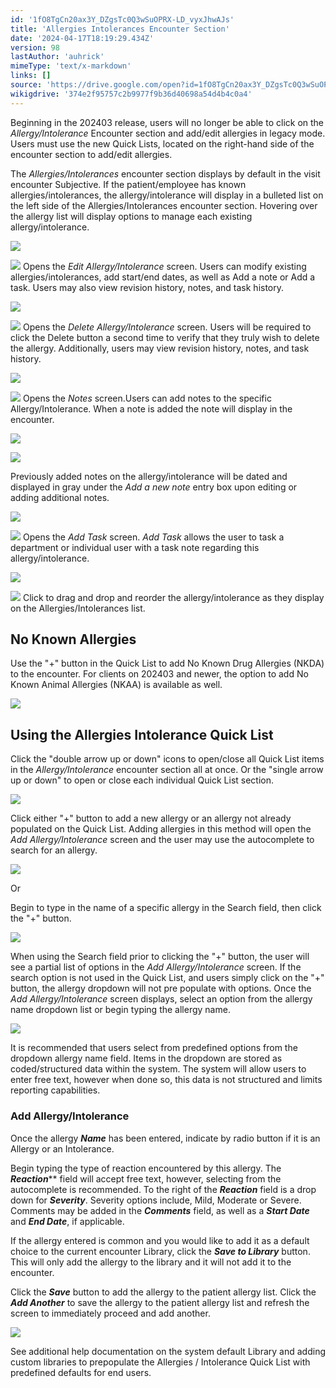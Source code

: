 ```yaml
---
id: '1fO8TgCn20ax3Y_DZgsTc0Q3wSuOPRX-LD_vyxJhwAJs'
title: 'Allergies Intolerances Encounter Section'
date: '2024-04-17T18:19:29.434Z'
version: 98
lastAuthor: 'auhrick'
mimeType: 'text/x-markdown'
links: []
source: 'https://drive.google.com/open?id=1fO8TgCn20ax3Y_DZgsTc0Q3wSuOPRX-LD_vyxJhwAJs'
wikigdrive: '374e2f95757c2b9977f9b36d40698a54d4b4c0a4'
---
```

Beginning in the 202403 release, users will no longer be able to click on the *Allergy/Intolerance* Encounter section and add/edit allergies in legacy mode. Users must use the new Quick Lists, located on the right-hand side of the encounter section to add/edit allergies.

The *Allergies/Intolerances* encounter section displays by default in the visit encounter Subjective. If the patient/employee has known allergies/intolerances, the allergy/intolerance will display in a bulleted list on the left side of the Allergies/Intolerances encounter section. Hovering over the allergy list will display options to manage each existing allergy/intolerance.

![](../allergies-intolerances-encounter-section.assets/17e10896705c37524d6d22fe714da95d.png)

![](../allergies-intolerances-encounter-section.assets/1f5526a0699824cec1437d9277aecb72.png)
  Opens the *Edit Allergy/Intolerance* screen. Users can modify existing allergies/intolerances, add start/end dates, as well as Add a note or Add a task. Users may also view revision history, notes, and task history.

![](../allergies-intolerances-encounter-section.assets/0e7edb8270cfc8a0a5bc0f5131d17a4f.png)

![](../allergies-intolerances-encounter-section.assets/81be7fb05b33662fef9166b9af63cb3d.png)
 Opens the *Delete Allergy/Intolerance* screen. Users will be required to click the Delete button a second time to verify that they truly wish to delete the allergy. Additionally, users may view revision history, notes, and task history.

![](../allergies-intolerances-encounter-section.assets/b763ca48ac827520c9fe0282e853a8df.png)

![](../allergies-intolerances-encounter-section.assets/af31bccb4a420382b71295d5f3a052f2.png)
   Opens the *Notes* screen.Users can add notes to the specific Allergy/Intolerance. When a note is added the note will display in the encounter.

![](../allergies-intolerances-encounter-section.assets/d2f527585113b3eb4d3e9e59e0b14e3b.png)

![](../allergies-intolerances-encounter-section.assets/3683d3acb93ac846364c45d3455aa005.png)

Previously added notes on the allergy/intolerance will be dated and displayed in gray under the *Add a new note* entry box upon editing or adding additional notes.

![](../allergies-intolerances-encounter-section.assets/ef7fa74b40b6b9f4a17a6ea627ce9594.png)

![](../allergies-intolerances-encounter-section.assets/782d8f964ad0afc9fd098fc353d36096.png)
  Opens the *Add Task* screen. *Add Task* allows the user to task a department or individual user with a task note regarding this allergy/intolerance.

![](../allergies-intolerances-encounter-section.assets/d7117bbc0708894acb083b0969ed9838.png)

![](../allergies-intolerances-encounter-section.assets/ef96d008cdb993e4655145ba38cc4ce6.png)
   Click to drag and drop and reorder the allergy/intolerance as they display on the Allergies/Intolerances list.

## No Known Allergies

Use the "+" button in the Quick List to add No Known Drug Allergies (NKDA) to the encounter. For clients on 202403 and newer, the option to add No Known Animal Allergies (NKAA) is available as well.

![](../allergies-intolerances-encounter-section.assets/4e5a0e7727d2db34d6edef53141b4677.png)

## Using the Allergies Intolerance Quick List

Click the "double arrow up or down" icons to open/close all Quick List items in the *Allergy/Intolerance* encounter section all at once. Or the "single arrow up or down" to open or close each individual Quick List section.

![](../allergies-intolerances-encounter-section.assets/ba48f214d11eb0f17209d87da03c62cd.png)

Click either "+" button to add a new allergy or an allergy not already populated on the Quick List. Adding allergies in this method will open the *Add Allergy/Intolerance* screen and the user may use the autocomplete to search for an allergy.

![](../allergies-intolerances-encounter-section.assets/8a25cca747dfebe76aa09e1bf61220e2.png)

Or

Begin to type in the name of a specific allergy in the Search field, then click the "+" button.

![](../allergies-intolerances-encounter-section.assets/11c7bf0b1e54bc7b02c61a866bfc59fe.png)

When using the Search field prior to clicking the "+" button, the user will see a partial list of options in the *Add Allergy/Intolerance* screen. If the search option is not used in the Quick List, and users simply click on the "+" button, the allergy dropdown will not pre populate with options. Once the *Add Allergy/Intolerance* screen displays, select an option from the allergy name dropdown list or begin typing the allergy name.

![](../allergies-intolerances-encounter-section.assets/37d44ce4733d6f96bca39cc5b483b473.png)

It is recommended that users select from predefined options from the dropdown allergy name field. Items in the dropdown are stored as coded/structured data within the system. The system will allow users to enter free text, however when done so, this data is not structured and limits reporting capabilities.

### Add Allergy/Intolerance

Once the allergy **_Name_** has been entered, indicate by radio button if it is an Allergy or an Intolerance.

Begin typing the type of reaction encountered by this allergy. The **_Reaction_**** field will accept free text, however, selecting from the autocomplete is recommended.  To the right of the **_Reaction_** field is a drop down for **_Severity_**. Severity options include, Mild, Moderate or Severe. Comments may be added in the **_Comments_** field, as well as a **_Start Date_** and **_End Date_**, if applicable.

If the allergy entered is common and you would like to add it as a default choice to the current encounter Library, click the **_Save to Library_** button. This will only add the allergy to the library and it will not add it to the encounter.

Click the **_Save_** button to add the allergy to the patient allergy list. Click the **_Add Another_** to save the allergy to the patient allergy list and refresh the screen to immediately proceed and add another.

![](../allergies-intolerances-encounter-section.assets/cb38c2589780610f13f4ba09a73ea1bf.png)

See additional help documentation on the system default Library and adding custom libraries to prepopulate the Allergies / Intolerance Quick List with predefined defaults for end users.
